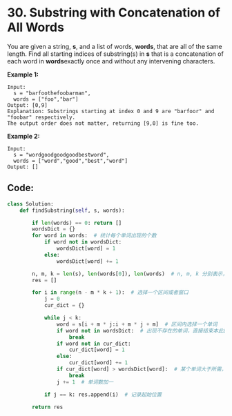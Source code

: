 # 30. Substring with Concatenation of All Words

You are given a string, **s**, and a list of words, **words**, that are all of the same length. Find all starting indices of substring\(s\) in **s** that is a concatenation of each word in **words**exactly once and without any intervening characters.

**Example 1:**

```text
Input:
  s = "barfoothefoobarman",
  words = ["foo","bar"]
Output: [0,9]
Explanation: Substrings starting at index 0 and 9 are "barfoor" and "foobar" respectively.
The output order does not matter, returning [9,0] is fine too.
```

**Example 2:**

```text
Input:
  s = "wordgoodgoodgoodbestword",
  words = ["word","good","best","word"]
Output: []
```

## Code:

```python
class Solution:
    def findSubstring(self, s, words):

        if len(words) == 0: return []
        wordsDict = {}
        for word in words:  # 统计每个单词出现的个数
            if word not in wordsDict:
                wordsDict[word] = 1
            else:
                wordsDict[word] += 1

        n, m, k = len(s), len(words[0]), len(words)  # n, m, k 分别表示，字符串的长度，单词的长度，单词的个数
        res = []

        for i in range(n - m * k + 1):  # 选择一个区间或者窗口
            j = 0
            cur_dict = {}

            while j < k:
                word = s[i + m * j:i + m * j + m]  # 区间内选择一个单词
                if word not in wordsDict:  # 出现不存在的单词，直接结束本此区间
                    break
                if word not in cur_dict:
                    cur_dict[word] = 1
                else:
                    cur_dict[word] += 1
                if cur_dict[word] > wordsDict[word]:  # 某个单词大于所需，则直接结束本此区间
                    break
                j += 1  # 单词数加一

            if j == k: res.append(i)  # 记录起始位置

        return res
```

